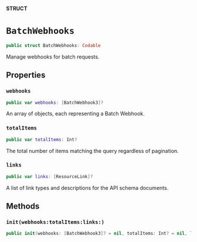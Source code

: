 **STRUCT**

# `BatchWebhooks`

```swift
public struct BatchWebhooks: Codable
```

Manage webhooks for batch requests.

## Properties
### `webhooks`

```swift
public var webhooks: [BatchWebhook3]?
```

An array of objects, each representing a Batch Webhook.

### `totalItems`

```swift
public var totalItems: Int?
```

The total number of items matching the query regardless of pagination.

### `links`

```swift
public var links: [ResourceLink]?
```

A list of link types and descriptions for the API schema documents.

## Methods
### `init(webhooks:totalItems:links:)`

```swift
public init(webhooks: [BatchWebhook3]? = nil, totalItems: Int? = nil, links: [ResourceLink]? = nil)
```
